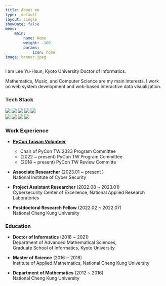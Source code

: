 ```yaml
---
title: About me
type: _default
layout: single
showDate: false
menu:
    main:
        name: Home
        weight: -100
        params:
            icon: home
image: banner.jpeg
---
```


I am Lee Yu-Hsun, Kyoto University Doctor of Informatics.

Mathematics, Music, and Computer Science are my main interests. I work on web system development and web-based interactive data visualization.

### Tech Stack

![](https://img.shields.io/badge/-Python-05122A?style=flat&logo=python) 
![](https://img.shields.io/badge/-JavaScript-05122A?style=flat&logo=javascript) 
![](https://img.shields.io/badge/-Node.js-05122A?style=flat&logo=node.js)
![](https://img.shields.io/badge/-C-05122A?style=flat&logo=C) 
![](https://img.shields.io/badge/-C++-05122A?style=flat&logo=C%2B%2B)  
![](https://img.shields.io/badge/-MySQL-05122A?style=flat&logo=mysql)
![](https://img.shields.io/badge/-Django-05122A?style=flat&logo=django) 
![](https://img.shields.io/badge/-Arduino-05122A?style=flat&logo=arduino) 
![](https://img.shields.io/badge/-Raspberry%20Pi-05122A?style=flat&logo=raspberry%20pi)

### Work Experience

- [**PyCon Taiwan Volunteer**](<https://tw.pycon.org/>)

  - Chair of PyCon TW 2023 Program Committee
  - (2022 ~ present) PyCon TW Program Committee
  - (2018 ~ present) PyCon TW Review Committe

- **Associate Researcher** (2023.01 ~ present )
  <br>National Institute of Cyber Security
- **Project Assistant Researcher** (2022.08 ~ 2023.01)
  <br>Cybersecurity Center of Excellence, National Applied Research Laboratories
- **Postdoctoral Research Fellow** (2022.02 ~ 2022.07)
  <br>National Cheng Kung University

### Education

- **Doctor of Informatics** (2018 ~ 2021)<br>
  Department of Advanced Mathematical Sciences,  <br>
  Graduate School of Informatics, Kyoto University

- **Master of Science** (2016 ~ 2018)<br>
  Institute of Applied Mathematics, National Cheng Kung University
- **Department of Mathematics** (2012 ~ 2016)<br>
  National Cheng Kung University
